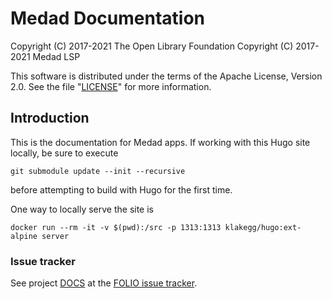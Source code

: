 # Medad Documentation

Copyright (C) 2017-2021 The Open Library Foundation
Copyright (C) 2017-2021 Medad LSP

This software is distributed under the terms of the Apache License,
Version 2.0. See the file "[LICENSE](LICENSE)" for more information.

## Introduction

This is the documentation for Medad apps.
If working with this Hugo site locally, be sure to execute

```
git submodule update --init --recursive
```

before attempting to build with Hugo for the first time.

One way to locally serve the site is

```
docker run --rm -it -v $(pwd):/src -p 1313:1313 klakegg/hugo:ext-alpine server
```

### Issue tracker

See project [DOCS](https://issues.medad/browse/DOCS)
at the [FOLIO issue tracker](https://dev.medad.org/guidelines/issue-tracker).

